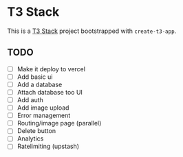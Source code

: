 # T3 Stack

This is a [T3 Stack](https://create.t3.gg/) project bootstrapped with `create-t3-app`.

## TODO
- [ ] Make it deploy to vercel
- [ ] Add basic ui
- [ ] Add a database
- [ ] Attach database too UI
- [ ] Add auth
- [ ] Add image upload
- [ ] Error management
- [ ] Routing/image page (parallel)
- [ ] Delete button
- [ ] Analytics
- [ ] Ratelimiting (upstash)
